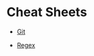 # Cheat Sheets


- [Git](https://tanu31195.github.io/git-cheatsheet/)

- [Regex](https://github.com/tanu31195/cheat-sheets/blob/master/regex.md)

